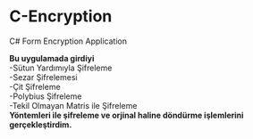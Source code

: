 # C-Encryption
C# Form Encryption Application

**Bu uygulamada girdiyi**<br/>
-Sütun Yardımıyla Şifreleme<br/>
-Sezar Şifrelemesi<br/>
-Çit Şifreleme<br/>
-Polybius Şifreleme<br/>
-Tekil Olmayan Matris ile Şifreleme<br/>
**Yöntemleri ile şifreleme ve orjinal haline döndürme işlemlerini gerçekleştirdim.**

